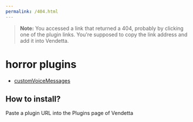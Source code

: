 ```yaml
---
permalink: /404.html
---
```

> **Note:** You accessed a link that returned a 404, probably by clicking one of the plugin links. You're supposed to copy the link address and add it into Vendetta.

# horror plugins

- [customVoiceMessages](https://dziurwa14.github.io/vendetta-plugins/customVoiceMessages)

## How to install?

Paste a plugin URL into the Plugins page of Vendetta
